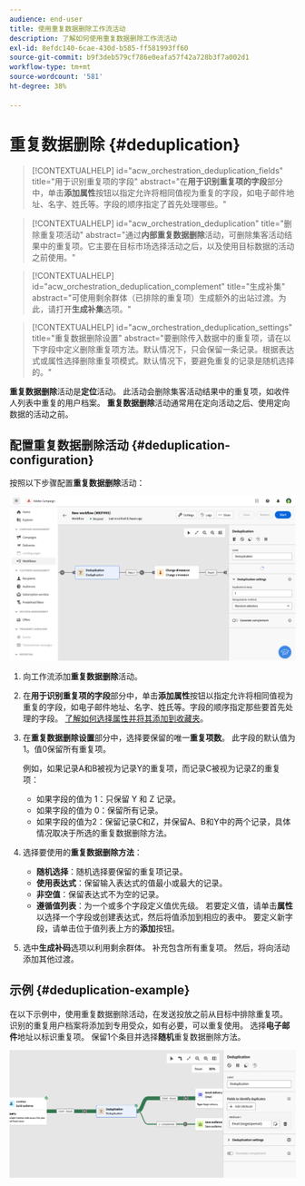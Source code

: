 ```yaml
---
audience: end-user
title: 使用重复数据删除工作流活动
description: 了解如何使用重复数据删除工作流活动
exl-id: 8efdc140-6cae-430d-b585-ff581993ff60
source-git-commit: b9f3deb579cf786e0eafa57f42a728b3f7a002d1
workflow-type: tm+mt
source-wordcount: '581'
ht-degree: 38%

---
```


# 重复数据删除 {#deduplication}

>[!CONTEXTUALHELP]
>id="acw_orchestration_deduplication_fields"
>title="用于识别重复项的字段"
>abstract="在&#x200B;**用于识别重复项的字段**&#x200B;部分中，单击&#x200B;**&#x200B;添加属性**&#x200B;按钮以指定允许将相同值视为重复的字段，如电子邮件地址、名字、姓氏等。字段的顺序指定了首先处理哪些。"

>[!CONTEXTUALHELP]
>id="acw_orchestration_deduplication"
>title="删除重复项活动"
>abstract="通过&#x200B;**内部重复数据删除**&#x200B;活动，可删除集客活动结果中的重复项。它主要在目标市场选择活动之后，以及使用目标数据的活动之前使用。"

>[!CONTEXTUALHELP]
>id="acw_orchestration_deduplication_complement"
>title="生成补集"
>abstract="可使用剩余群体（已排除的重复项）生成额外的出站过渡。为此，请打开&#x200B;**生成补集**&#x200B;选项。"

>[!CONTEXTUALHELP]
>id="acw_orchestration_deduplication_settings"
>title="重复数据删除设置"
>abstract="要删除传入数据中的重复项，请在以下字段中定义删除重复项方法。默认情况下，只会保留一条记录。根据表达式或属性选择删除重复项模式。默认情况下，要避免重复的记录是随机选择的。"

**重复数据删除**&#x200B;活动是&#x200B;**定位**&#x200B;活动。 此活动会删除集客活动结果中的重复项，如收件人列表中重复的用户档案。 **重复数据删除**&#x200B;活动通常用在定向活动之后、使用定向数据的活动之前。

## 配置重复数据删除活动 {#deduplication-configuration}

按照以下步骤配置&#x200B;**重复数据删除**&#x200B;活动：

![工作流去重配置进程](../assets/workflow-deduplication.png)

1. 向工作流添加&#x200B;**重复数据删除**&#x200B;活动。

1. 在&#x200B;**用于识别重复项的字段**&#x200B;部分中，单击&#x200B;**&#x200B;添加属性**&#x200B;按钮以指定允许将相同值视为重复的字段，如电子邮件地址、名字、姓氏等。字段的顺序指定那些要首先处理的字段。 [了解如何选择属性并将其添加到收藏夹](../../get-started/attributes.md)。

1. 在&#x200B;**重复数据删除设置**&#x200B;部分中，选择要保留的唯一&#x200B;**重复项数**。 此字段的默认值为 1。值0保留所有重复项。

   例如，如果记录A和B被视为记录Y的重复项，而记录C被视为记录Z的重复项：

   * 如果字段的值为 1：只保留 Y 和 Z 记录。
   * 如果字段的值为 0：保留所有记录。
   * 如果字段的值为2：保留记录C和Z，并保留A、B和Y中的两个记录，具体情况取决于所选的重复数据删除方法。

1. 选择要使用的&#x200B;**重复数据删除方法**：

   * **随机选择**：随机选择要保留的重复项记录。
   * **使用表达式**：保留输入表达式的值最小或最大的记录。
   * **非空值**：保留表达式不为空的记录。
   * **遵循值列表**：为一个或多个字段定义值优先级。 若要定义值，请单击&#x200B;**属性**&#x200B;以选择一个字段或创建表达式，然后将值添加到相应的表中。 要定义新字段，请单击位于值列表上方的&#x200B;**添加**&#x200B;按钮。

1. 选中&#x200B;**生成补码**&#x200B;选项以利用剩余群体。 补充包含所有重复项。 然后，将向活动添加其他过渡。

## 示例 {#deduplication-example}

在以下示例中，使用重复数据删除活动，在发送投放之前从目标中排除重复项。 识别的重复用户档案将添加到专用受众，如有必要，可以重复使用。 选择&#x200B;**电子邮件**&#x200B;地址以标识重复项。 保留1个条目并选择&#x200B;**随机**&#x200B;重复数据删除方法。

![工作流中的重复数据删除活动示例](../assets/workflow-deduplication-example.png)